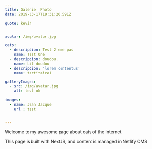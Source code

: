 ```yaml
---
title: Galerie  Photo
date: 2019-03-17T19:31:20.591Z

quote: kevin


avatar: /img/avatar.jpg

cats:
  - description: Test 2 eme pas
    name: Test One    
  - description: doudou.
    name: Lil doudou
  - description: 'lorem contentus'
    name: tertitaire)

galleryImages:
  - src: /img/avatar.jpg
    alt: test ok

images: 
  - name: Jean Jacque
    url : test  


---
```

Welcome to my awesome page about cats of the internet.

This page is built with NextJS, and content is managed in Netlify CMS